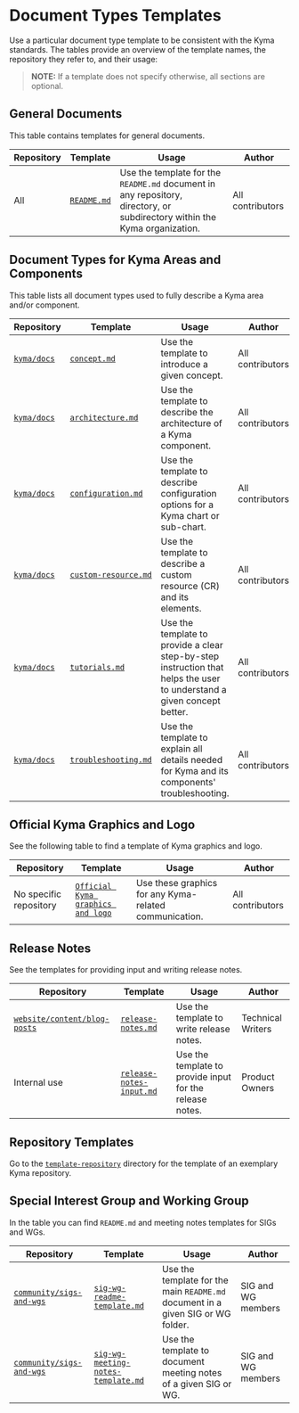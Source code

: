 # Document Types Templates

Use a particular document type template to be consistent with the Kyma standards. The tables provide an overview of the template names, the repository they refer to, and their usage:

>**NOTE:** If a template does not specify otherwise, all sections are optional.

## General Documents

This table contains templates for general documents.

| Repository | Template | Usage | Author |
|---|---|---|---|
| All | [`README.md`](https://github.com/kyma-project/template-repository/blob/main/README.md) | Use the template for the `README.md` document in any repository, directory, or subdirectory within the Kyma organization. | All contributors |

## Document Types for Kyma Areas and Components

This table lists all document types used to fully describe a Kyma area and/or component.

| Repository | Template | Usage | Author |
|---|---|---|---|
| [`kyma/docs`](https://github.com/kyma-project/kyma/tree/main/docs) | [`concept.md`](https://github.com/kyma-project/community/blob/main/templates/resources/concept.md) | Use the template to introduce a given concept. | All contributors |
| [`kyma/docs`](https://github.com/kyma-project/kyma/tree/main/docs) | [`architecture.md`](https://github.com/kyma-project/community/blob/main/templates/resources/architecture.md) | Use the template to describe the architecture of a Kyma component. | All contributors |
| [`kyma/docs`](https://github.com/kyma-project/kyma/tree/main/docs) | [`configuration.md`](https://github.com/kyma-project/community/blob/main/templates/resources/configuration.md) | Use the template to describe configuration options for a Kyma chart or sub-chart. | All contributors |
| [`kyma/docs`](https://github.com/kyma-project/kyma/tree/main/docs) | [`custom-resource.md`](https://github.com/kyma-project/community/blob/main/templates/resources/custom-resource.md) | Use the template to describe a custom resource (CR) and its elements. | All contributors |
| [`kyma/docs`](https://github.com/kyma-project/kyma/tree/main/docs) | [`tutorials.md`](https://github.com/kyma-project/community/blob/main/templates/resources/tutorial.md) | Use the template to provide a clear step-by-step instruction that helps the user to understand a given concept better. | All contributors |
| [`kyma/docs`](https://github.com/kyma-project/kyma/tree/main/docs) | [`troubleshooting.md`](https://github.com/kyma-project/community/blob/main/templates/resources/troubleshooting.md) | Use the template to explain all details needed for Kyma and its components' troubleshooting. | All contributors |

## Official Kyma Graphics and Logo

See the following table to find a template of Kyma graphics and logo.

| Repository | Template | Usage | Author |
|---|---|---|---|
| No specific repository | [`Official Kyma graphics and logo`](https://github.com/kyma-project/community/tree/main/templates/resources/assets) | Use these graphics for any Kyma-related communication. | All contributors |

## Release Notes

See the templates for providing input and writing release notes.

| Repository | Template | Usage | Author |
|---|---|---|---|
| [`website/content/blog-posts`](https://github.com/kyma-project/website/tree/main/content/blog-posts) | [`release-notes.md`](https://github.com/kyma-project/community/blob/main/templates/resources/release-notes.md) | Use the template to write release notes. | Technical Writers |
| Internal use | [`release-notes-input.md`](https://github.com/kyma-project/community/blob/main/templates/resources/release-notes-input.md) | Use the template to provide input for the release notes. | Product Owners |

## Repository Templates

Go to the [`template-repository`](https://github.com/kyma-project/template-repository) directory for the template of an exemplary Kyma repository.

## Special Interest Group and Working Group

In the table you can find `README.md` and meeting notes templates for SIGs and WGs.

| Repository | Template | Usage | Author |
|---|---|---|---|
| [`community/sigs-and-wgs`](https://github.com/kyma-project/community/tree/main/sigs-and-wgs) | [`sig-wg-readme-template.md`](https://github.com/kyma-project/community/blob/main/templates/resources/sig-wg-readme-template.md) | Use the template for the main `README.md` document in a given SIG or WG folder. | SIG and WG members |
| [`community/sigs-and-wgs`](https://github.com/kyma-project/community/tree/main/sigs-and-wgs) | [`sig-wg-meeting-notes-template.md`](https://github.com/kyma-project/community/blob/main/templates/resources/sig-wg-meeting-notes-template.md) | Use the template to document meeting notes of a given SIG or WG. | SIG and WG members |
